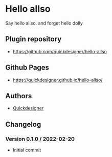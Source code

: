 # Hello allso

Say hello allso. and forget hello dolly

## Plugin repository
* https://github.com/quickdesigner/hello-allso

## Github Pages
* https://quickdesigner.github.io/hello-allso/

## Authors
* [Quickdesigner](https://allso.network)

## Changelog

### Version 0.1.0 / 2022-02-20
* Initial commit
